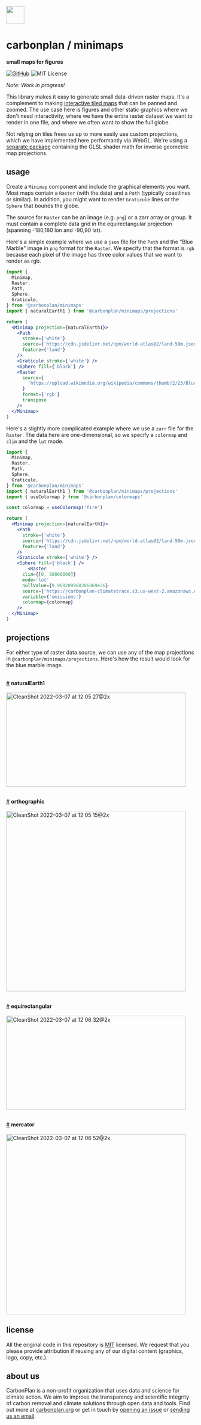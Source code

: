 <img
  src='https://carbonplan-assets.s3.amazonaws.com/monogram/dark-small.png'
  height='48'
/>

# carbonplan / minimaps

**small maps for figures**

[![GitHub][github-badge]][github]
![MIT License][]

[github]: https://github.com/carbonplan/maps
[github-badge]: https://badgen.net/badge/-/github?icon=github&label
[mit license]: https://badgen.net/badge/license/MIT/blue

_Note: Work in progress!_

This library makes it easy to generate small data-driven raster maps. It's a complement to making [interactive tiled maps](https://github.com/carbonplan/maps) that can be panned and zoomed. The use case here is figures and other static graphics where we don't need interactivity, where we have the entire raster dataset we want to render in one file, and where we often want to show the full globe.

Not relying on tiles frees us up to more easily use custom projections, which we have implemented here performantly via WebGL. We're using a [separate package](https://github.com/carbonplan/glsl-geo-projection) containing the GLSL shader math for inverse geometric map projections.

## usage

Create a `Minimap` component and include the graphical elements you want. Most maps contain a `Raster` (with the data) and a `Path` (typically coastlines or similar). In addition, you might want to render `Graticule` lines or the `Sphere` that bounds the globe.

The source for `Raster` can be an image (e.g. `png`) or a zarr array or group. It must contain a complete data grid in the equirectangular projection (spanning -180,180 lon and -90,90 lat).

Here's a simple example where we use a `json` file for the `Path` and the "Blue Marble" image in `png` format for the `Raster`. We specify that the format is `rgb` because each pixel of the image has three color values that we want to render as rgb.

```jsx
import {
  Minimap,
  Raster,
  Path,
  Sphere,
  Graticule,
} from '@carbonplan/minimaps'
import { naturalEarth1 } from '@carbonplan/minimaps/projections'

return (
  <Minimap projection={naturalEarth1}>
    <Path
      stroke={'white'}
      source={'https://cdn.jsdelivr.net/npm/world-atlas@2/land-50m.json'}
      feature={'land'}
    />
    <Graticule stroke={'white'} />
    <Sphere fill={'black'} />
    <Raster
      source={
        'https://upload.wikimedia.org/wikipedia/commons/thumb/2/23/Blue_Marble_2002.png/2880px-Blue_Marble_2002.png'
      }
      format={'rgb'}
      transpose
    />
  </Minimap>
)
```

Here's a slightly more complicated example where we use a `zarr` file for the `Raster`. The data here are one-dimensional, so we specify a `colormap` and `clim` and the `lut` mode.

```jsx
import {
  Minimap,
  Raster,
  Path,
  Sphere,
  Graticule,
} from '@carbonplan/minimaps'
import { naturalEarth1 } from '@carbonplan/minimaps/projections'
import { useColormap } from '@carbonplan/colormaps'

const colormap = useColormap('fire')

return (
  <Minimap projection={naturalEarth1}>
    <Path
      stroke={'white'}
      source={'https://cdn.jsdelivr.net/npm/world-atlas@2/land-50m.json'}
      feature={'land'}
    />
    <Graticule stroke={'white'} />
    <Sphere fill={'black'} />
        <Raster
      clim={[0, 50000000]}
      mode='lut'
      nullValue={9.969209968386869e36}
      source={'https://carbonplan-climatetrace.s3.us-west-2.amazonaws.com/v0.4/blog/total_emissions.zarr'}
      variable={'emissions'}
      colormap={colormap}
    />
  </Minimap>
)
```

## projections

For either type of raster data source, we can use any of the map projections in `@carbonplan/minimaps/projections`. Here's how the result would look for the blue marble image.

<br><a href="#naturalEarth1" name="naturalEarth1">#</a> <b>naturalEarth1</b>
<br><br><img width="480" height="250" alt="CleanShot 2022-03-07 at 12 05 27@2x" src="https://user-images.githubusercontent.com/3387500/157092621-1c2081a6-5c0d-4afa-83a7-a63bc00e6d9a.png">

<br><a href="#orthographic" name="orthographic">#</a> <b>orthographic</b>
<br><br><img width="480" height="480" alt="CleanShot 2022-03-07 at 12 05 15@2x" src="https://user-images.githubusercontent.com/3387500/157092649-0c79980f-7115-4e55-b44e-5093b6441df8.png">

<br><a href="#equirectangular" name="equirectangular">#</a> <b>equirectangular</b>
<br><br><img width="480" height="250" alt="CleanShot 2022-03-07 at 12 06 32@2x" src="https://user-images.githubusercontent.com/3387500/157092673-908a2838-8939-45e5-845a-9f6d6eea7f44.png">

<br><a href="#mercator" name="mercator">#</a> <b>mercator</b>
<br><br><img width="480" height="480" alt="CleanShot 2022-03-07 at 12 06 52@2x" src="https://user-images.githubusercontent.com/3387500/157092693-4ebb05b8-e590-4302-9159-c0222cbc7a52.png">

## license

All the original code in this repository is [MIT](https://choosealicense.com/licenses/mit/) licensed. We request that you please provide attribution if reusing any of our digital content (graphics, logo, copy, etc.).

## about us

CarbonPlan is a non-profit organization that uses data and science for climate action. We aim to improve the transparency and scientific integrity of carbon removal and climate solutions through open data and tools. Find out more at [carbonplan.org](https://carbonplan.org/) or get in touch by [opening an issue](https://github.com/carbonplan/maps/issues/new) or [sending us an email](mailto:hello@carbonplan.org).
